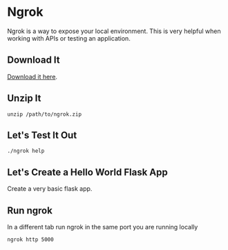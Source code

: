 # Ngrok
Ngrok is a way to expose your local environment. This is very helpful when working with APIs or testing an application.

## Download It
[Download it here](https://ngrok.com/download).

## Unzip It
`unzip /path/to/ngrok.zip`

## Let's Test It Out
`./ngrok help`

## Let's Create a Hello World Flask App
Create a very basic flask app.

## Run ngrok 
In a different tab run ngrok in the same port you are running locally

`ngrok http 5000`
